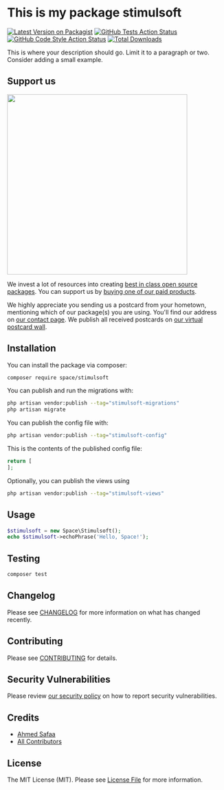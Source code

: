 # This is my package stimulsoft

[![Latest Version on Packagist](https://img.shields.io/packagist/v/space/stimulsoft.svg?style=flat-square)](https://packagist.org/packages/space/stimulsoft)
[![GitHub Tests Action Status](https://img.shields.io/github/actions/workflow/status/space/stimulsoft/run-tests.yml?branch=main&label=tests&style=flat-square)](https://github.com/space/stimulsoft/actions?query=workflow%3Arun-tests+branch%3Amain)
[![GitHub Code Style Action Status](https://img.shields.io/github/actions/workflow/status/space/stimulsoft/fix-php-code-style-issues.yml?branch=main&label=code%20style&style=flat-square)](https://github.com/space/stimulsoft/actions?query=workflow%3A"Fix+PHP+code+style+issues"+branch%3Amain)
[![Total Downloads](https://img.shields.io/packagist/dt/space/stimulsoft.svg?style=flat-square)](https://packagist.org/packages/space/stimulsoft)

This is where your description should go. Limit it to a paragraph or two. Consider adding a small example.

## Support us

[<img src="https://github-ads.s3.eu-central-1.amazonaws.com/stimulsoft.jpg?t=1" width="419px" />](https://spatie.be/github-ad-click/stimulsoft)

We invest a lot of resources into creating [best in class open source packages](https://spatie.be/open-source). You can support us by [buying one of our paid products](https://spatie.be/open-source/support-us).

We highly appreciate you sending us a postcard from your hometown, mentioning which of our package(s) you are using. You'll find our address on [our contact page](https://spatie.be/about-us). We publish all received postcards on [our virtual postcard wall](https://spatie.be/open-source/postcards).

## Installation

You can install the package via composer:

```bash
composer require space/stimulsoft
```

You can publish and run the migrations with:

```bash
php artisan vendor:publish --tag="stimulsoft-migrations"
php artisan migrate
```

You can publish the config file with:

```bash
php artisan vendor:publish --tag="stimulsoft-config"
```

This is the contents of the published config file:

```php
return [
];
```

Optionally, you can publish the views using

```bash
php artisan vendor:publish --tag="stimulsoft-views"
```

## Usage

```php
$stimulsoft = new Space\Stimulsoft();
echo $stimulsoft->echoPhrase('Hello, Space!');
```

## Testing

```bash
composer test
```

## Changelog

Please see [CHANGELOG](CHANGELOG.md) for more information on what has changed recently.

## Contributing

Please see [CONTRIBUTING](CONTRIBUTING.md) for details.

## Security Vulnerabilities

Please review [our security policy](../../security/policy) on how to report security vulnerabilities.

## Credits

- [Ahmed Safaa](https://github.com/sz4h)
- [All Contributors](../../contributors)

## License

The MIT License (MIT). Please see [License File](LICENSE.md) for more information.

